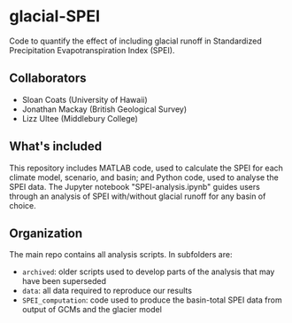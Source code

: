 # glacial-SPEI
Code to quantify the effect of including glacial runoff in Standardized Precipitation Evapotranspiration Index (SPEI).

## Collaborators
- Sloan Coats (University of Hawaii)
- Jonathan Mackay (British Geological Survey)
- Lizz Ultee (Middlebury College)

## What's included
This repository includes MATLAB code, used to calculate the SPEI for each climate model, scenario, and basin; and Python code, used to analyse the SPEI data.  The Jupyter notebook "SPEI-analysis.ipynb" guides users through an analysis of SPEI with/without glacial runoff for any basin of choice.

## Organization
The main repo contains all analysis scripts.  In subfolders are:
- `archived`: older scripts used to develop parts of the analysis that may have been superseded
- `data`: all data required to reproduce our results
- `SPEI_computation`: code used to produce the basin-total SPEI data from output of GCMs and the glacier model

